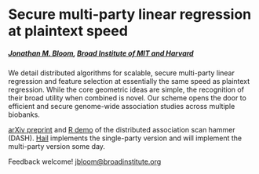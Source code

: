 # Secure multi-party linear regression at plaintext speed
##### [Jonathan M. Bloom](https://www.broadinstitute.org/bios/jonathan-bloom), [Broad Institute of MIT and Harvard](https://www.broadinstitute.org/about-us)

We detail distributed algorithms for scalable, secure multi-party linear regression and feature selection at essentially the same speed as plaintext regression. While the core geometric ideas are simple, the recognition of their broad utility when combined is novel. Our scheme opens the door to efficient and secure genome-wide association studies across multiple biobanks.

[arXiv preprint](https://arxiv.org/abs/1901.09531) and [R demo](https://github.com/jbloom22/DASH/blob/master/dash.r) of the distributed association scan hammer (DASH). [Hail](https://hail.is/about.html) implements the single-party version and will implement the multi-party version some day.

Feedback welcome! jbloom@broadinstitute.org
